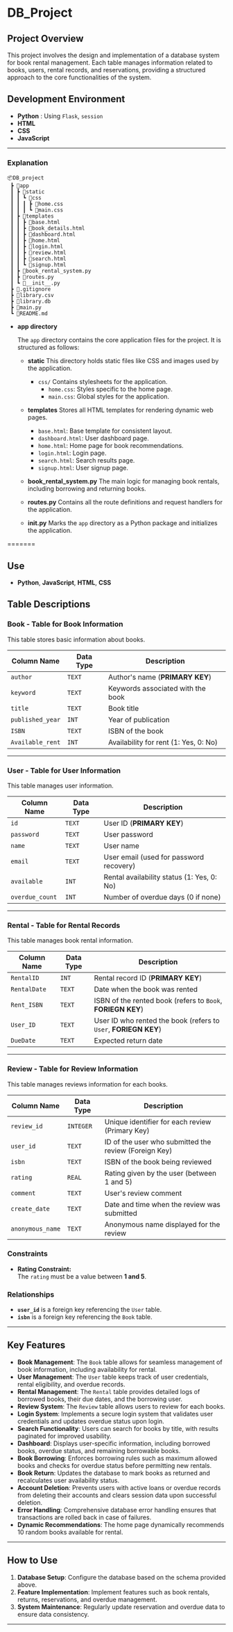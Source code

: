 # DB_Project

## Project Overview

This project involves the design and implementation of a database system for book rental management. Each table manages information related to books, users, rental records, and reservations, providing a structured approach to the core functionalities of the system.

## Development Environment

* **Python** : Using `Flask`, `session`
* **HTML** 
* **CSS**
* **JavaScript**

---

### Explanation
```
📦DB_project
 ┣ 📂app
 ┃ ┣ 📂static
 ┃ ┃ ┗ 📂css
 ┃ ┃ ┃ ┣ 📜home.css
 ┃ ┃ ┃ ┗ 📜main.css
 ┃ ┣ 📂templates
 ┃ ┃ ┣ 📜base.html
 ┃ ┃ ┣ 📜book_details.html
 ┃ ┃ ┣ 📜dashboard.html
 ┃ ┃ ┣ 📜home.html
 ┃ ┃ ┣ 📜login.html
 ┃ ┃ ┣ 📜review.html
 ┃ ┃ ┣ 📜search.html
 ┃ ┃ ┗ 📜signup.html
 ┃ ┣ 📜book_rental_system.py
 ┃ ┣ 📜routes.py
 ┃ ┗ 📜__init__.py
 ┣ 📜.gitignore
 ┣ 📜library.csv
 ┣ 📜library.db
 ┣ 📜main.py
 ┗ 📜README.md
```

* **app directory**

    The `app` directory contains the core application files for the project. It is structured as follows:

    * **static**
        This directory holds static files like CSS and images used by the application.
        - `css/`
            Contains stylesheets for the application.
            - `home.css`: Styles specific to the home page.
            - `main.css`: Global styles for the application.

    * **templates**
        Stores all HTML templates for rendering dynamic web pages.
        - `base.html`: Base template for consistent layout.
        - `dashboard.html`: User dashboard page.
        - `home.html`: Home page for book recommendations.
        - `login.html`: Login page.
        - `search.html`: Search results page.
        - `signup.html`: User signup page.

    * **book_rental_system.py**
        The main logic for managing book rentals, including borrowing and returning books.

    * **routes.py**
        Contains all the route definitions and request handlers for the application.

    * **__init__.py**
        Marks the `app` directory as a Python package and initializes the application.

  
=======
## Use
- **Python**, **JavaScript**, **HTML**, **CSS**

## Table Descriptions

### **Book** - Table for Book Information

This table stores basic information about books.

| Column Name        | Data Type   | Description                        |
|--------------------|-------------|------------------------------------|
| `author`           | `TEXT`      | Author's name (**PRIMARY KEY**)    |
| `keyword`          | `TEXT`      | Keywords associated with the book  |
| `title`            | `TEXT`      | Book title                         |
| `published_year`   | `INT`       | Year of publication                |
| `ISBN`             | `TEXT`      | ISBN of the book                   |
| `Available_rent`   | `INT`       | Availability for rent (1: Yes, 0: No) |

---

### **User** - Table for User Information

This table manages user information.

| Column Name        | Data Type   | Description                                   |
|--------------------|-------------|----------------------------------------------|
| `id`               | `TEXT`      | User ID (**PRIMARY KEY**)                    |
| `password`         | `TEXT`      | User password                                |
| `name`             | `TEXT`      | User name                                    |
| `email`            | `TEXT`      | User email (used for password recovery)      |
| `available`        | `INT`       | Rental availability status (1: Yes, 0: No)  |
| `overdue_count`    | `INT`       | Number of overdue days (0 if none)           |

---

### **Rental** - Table for Rental Records

This table manages book rental information.

| Column Name        | Data Type   | Description                                   |
|--------------------|-------------|----------------------------------------------|
| `RentalID`         | `INT`       | Rental record ID (**PRIMARY KEY**)           |
| `RentalDate`       | `TEXT`      | Date when the book was rented                |
| `Rent_ISBN`        | `TEXT`      | ISBN of the rented book (refers to `Book`, **FORIEGN KEY**)   |
| `User_ID`          | `TEXT`      | User ID who rented the book (refers to `User`, **FORIEGN KEY**) |
| `DueDate`          | `TEXT`      | Expected return date                         |

---

### **Review** - Table for Review Information

This table manages reviews information for each books.

| **Column Name**    | **Data Type** | **Description**                                          |
|--------------------|---------------|---------------------------------------------------------|
| `review_id`        | `INTEGER`     | Unique identifier for each review (Primary Key)         |
| `user_id`          | `TEXT`        | ID of the user who submitted the review (Foreign Key)   |
| `isbn`             | `TEXT`        | ISBN of the book being reviewed                         |
| `rating`           | `REAL`        | Rating given by the user (between 1 and 5)              |
| `comment`          | `TEXT`        | User's review comment                                   |
| `create_date`      | `TEXT`        | Date and time when the review was submitted             |
| `anonymous_name`   | `TEXT`        | Anonymous name displayed for the review                 |

### **Constraints**

- **Rating Constraint:**  
  The `rating` must be a value between **1 and 5**.

### **Relationships**

- **`user_id`** is a foreign key referencing the `User` table.
- **`isbn`** is a foreign key referencing the `Book` table.

---

## Key Features

- **Book Management**: The `Book` table allows for seamless management of book information, including availability for rental.
- **User Management**: The `User` table keeps track of user credentials, rental eligibility, and overdue records.
- **Rental Management**: The `Rental` table provides detailed logs of borrowed books, their due dates, and the borrowing user.
- **Review System**: The `Review` table allows users to review for each books.
- **Login System**: Implements a secure login system that validates user credentials and updates overdue status upon login.
- **Search Functionality**: Users can search for books by title, with results paginated for improved usability.
- **Dashboard**: Displays user-specific information, including borrowed books, overdue status, and remaining borrowable books.
- **Book Borrowing**: Enforces borrowing rules such as maximum allowed books and checks for overdue status before permitting new rentals.
- **Book Return**: Updates the database to mark books as returned and recalculates user availability status.
- **Account Deletion**: Prevents users with active loans or overdue records from deleting their accounts and clears session data upon successful deletion.
- **Error Handling**: Comprehensive database error handling ensures that transactions are rolled back in case of failures.
- **Dynamic Recommendations**: The home page dynamically recommends 10 random books available for rental.

---

## How to Use

1. **Database Setup**: Configure the database based on the schema provided above.
2. **Feature Implementation**: Implement features such as book rentals, returns, reservations, and overdue management.
3. **System Maintenance**: Regularly update reservation and overdue data to ensure data consistency.

---

